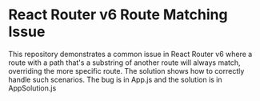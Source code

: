 # React Router v6 Route Matching Issue

This repository demonstrates a common issue in React Router v6 where a route with a path that's a substring of another route will always match, overriding the more specific route.  The solution shows how to correctly handle such scenarios.  The bug is in App.js and the solution is in AppSolution.js